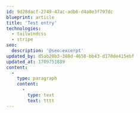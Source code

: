 ```yaml
---
id: 9d28dacf-2749-47ac-adb6-d4a0e3f797dc
blueprint: article
title: 'Test entry'
technologies:
  - tailwindcss
  - stripe
seo:
  description: '@seo:excerpt'
updated_by: d5ab20b3-388d-4650-bb43-d170de415ebf
updated_at: 1709751889
content:
  -
    type: paragraph
    content:
      -
        type: text
        text: tttt
---
```

